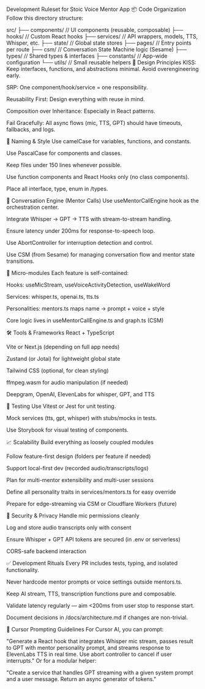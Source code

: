 Development Ruleset for Stoic Voice Mentor App
📦 Code Organization
Follow this directory structure:


src/
├── components/        // UI components (reusable, composable)
├── hooks/             // Custom React hooks
├── services/          // API wrappers, models, TTS, Whisper, etc.
├── state/             // Global state stores
├── pages/             // Entry points per route
├── csm/               // Conversation State Machine logic (Sesame)
├── types/             // Shared types & interfaces
├── constants/         // App-wide configuration
└── utils/             // Small reusable helpers
🎯 Design Principles
KISS: Keep interfaces, functions, and abstractions minimal. Avoid overengineering early.

SRP: One component/hook/service = one responsibility.

Reusability First: Design everything with reuse in mind.

Composition over Inheritance: Especially in React patterns.

Fail Gracefully: All async flows (mic, TTS, GPT) should have timeouts, fallbacks, and logs.

📘 Naming & Style
Use camelCase for variables, functions, and constants.

Use PascalCase for components and classes.

Keep files under 150 lines whenever possible.

Use function components and React Hooks only (no class components).

Place all interface, type, enum in /types.

🧠 Conversation Engine (Mentor Calls)
Use useMentorCallEngine hook as the orchestration center.

Integrate Whisper → GPT → TTS with stream-to-stream handling.

Ensure latency under 200ms for response-to-speech loop.

Use AbortController for interruption detection and control.

Use CSM (from Sesame) for managing conversation flow and mentor state transitions.

🧩 Micro-modules
Each feature is self-contained:

Hooks: useMicStream, useVoiceActivityDetection, useWakeWord

Services: whisper.ts, openai.ts, tts.ts

Personalities: mentors.ts maps name → prompt + voice + style

Core logic lives in useMentorCallEngine.ts and graph.ts (CSM)

🛠️ Tools & Frameworks
React + TypeScript

Vite or Next.js (depending on full app needs)

Zustand (or Jotai) for lightweight global state

Tailwind CSS (optional, for clean styling)

ffmpeg.wasm for audio manipulation (if needed)

Deepgram, OpenAI, ElevenLabs for whisper, GPT, and TTS

🧪 Testing
Use Vitest or Jest for unit testing.

Mock services (tts, gpt, whisper) with stubs/mocks in tests.

Use Storybook for visual testing of components.

📈 Scalability
Build everything as loosely coupled modules

Follow feature-first design (folders per feature if needed)

Support local-first dev (recorded audio/transcripts/logs)

Plan for multi-mentor extensibility and multi-user sessions

Define all personality traits in services/mentors.ts for easy override

Prepare for edge-streaming via CSM or Cloudflare Workers (future)

🔐 Security & Privacy
Handle mic permissions cleanly

Log and store audio transcripts only with consent

Ensure Whisper + GPT API tokens are secured (in .env or serverless)

CORS-safe backend interaction

✅ Development Rituals
Every PR includes tests, typing, and isolated functionality.

Never hardcode mentor prompts or voice settings outside mentors.ts.

Keep AI stream, TTS, transcription functions pure and composable.

Validate latency regularly — aim <200ms from user stop to response start.

Document decisions in /docs/architecture.md if changes are non-trivial.

🧠 Cursor Prompting Guidelines
For Cursor AI, you can prompt:

"Generate a React hook that integrates Whisper mic stream, passes result to GPT with mentor personality prompt, and streams response to ElevenLabs TTS in real time. Use abort controller to cancel if user interrupts."
Or for a modular helper:


"Create a service that handles GPT streaming with a given system prompt and a user message. Return an async generator of tokens."